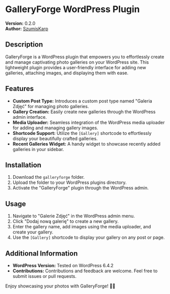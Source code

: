 # GalleryForge WordPress Plugin

**Version:** 0.2.0  
**Author:** [SzumisKarp](https://t.ly/duzp9)

## Description

GalleryForge is a WordPress plugin that empowers you to effortlessly create and manage captivating photo galleries on your WordPress site. This lightweight plugin provides a user-friendly interface for adding new galleries, attaching images, and displaying them with ease.

## Features

- **Custom Post Type:** Introduces a custom post type named "Galeria Zdjęć" for managing photo galleries.
- **Gallery Creation:** Easily create new galleries through the WordPress admin interface.
- **Media Uploader:** Seamless integration of the WordPress media uploader for adding and managing gallery images.
- **Shortcode Support:** Utilize the `[Gallery]` shortcode to effortlessly display your beautifully crafted galleries.
- **Recent Galleries Widget:** A handy widget to showcase recently added galleries in your sidebar.

## Installation

1. Download the `galleryforge` folder.
2. Upload the folder to your WordPress plugins directory.
3. Activate the "GalleryForge" plugin through the WordPress admin.

## Usage

1. Navigate to "Galerie Zdjęć" in the WordPress admin menu.
2. Click "Dodaj nową galerię" to create a new gallery.
3. Enter the gallery name, add images using the media uploader, and create your gallery.
4. Use the `[Gallery]` shortcode to display your gallery on any post or page.

## Additional Information

- **WordPress Version:** Tested on WordPress 6.4.2
- **Contributions:** Contributions and feedback are welcome. Feel free to submit issues or pull requests.

Enjoy showcasing your photos with GalleryForge! 📸✨